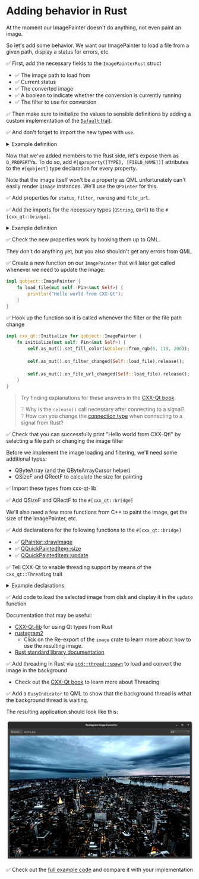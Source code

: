 # Adding behavior in Rust

At the moment our ImagePainter doesn't do anything, not even paint an image.

So let's add some behavior.
We want our ImagePainter to load a file from a given path, display a status for errors, etc.

✅ First, add the necessary fields to the `ImagePainterRust` struct
* ✅ The image path to load from
* ✅ Current status
* ✅ The converted image
* ✅ A boolean to indicate whether the conversion is currently running
* ✅ The filter to use for conversion

✅ Then make sure to initialize the values to sensible definitions by adding a custom implementation of the [`Default` trait](https://doc.rust-lang.org/std/default/trait.Default.html).

✅ And don't forget to import the new types with `use`.

<details>
<summary>Example definition</summary>

```rust
use cxx_qt_lib::{QColor, QImage, QString, QUrl};

pub struct ImagePainterRust {
    filter: QString,
    status: QString,
    running: bool,
    file_url: QUrl,

    image: Option<QImage>,
}

impl Default for ImagePainterRust {
    fn default() -> Self {
        Self {
            filter: QString::from("1977"),
            status: QString::from("No file selected"),
            image: None,
            file_url: QUrl::default(),
            running: false,
        }
    }
}
```
</details>

Now that we've added members to the Rust side, let's expose them as `Q_PROPERTY`s.
To do so, add `#[qproperty([TYPE], [FIELD_NAME])]` attributes to the `#[qobject]` type declaration for every property.

Note that the image itself won't be a property as QML unfortunately can't easily render `QImage` instances.
We'll use the `QPainter` for this.

✅ Add properties for `status`, `filter`, `running` and `file_url`.

✅ Add the imports for the necessary types (`QString`, `QUrl`) to the `#[cxx_qt::bridge]`.

<details>
<summary>Example definition</summary>

```rust
#[cxx_qt::bridge(cxx_file_stem = "image_painter")]
pub mod qobject {
    unsafe extern "C++" {
        include!("cxx-qt-lib/qcolor.h");
        type QColor = cxx_qt_lib::QColor;

        include!("cxx-qt-lib/qurl.h");
        type QUrl = cxx_qt_lib::QUrl;

        include!("cxx-qt-lib/qstring.h");
        type QString = cxx_qt_lib::QString;

        include!(<QtQuick/QQuickPaintedItem>);
    }

    // ...

    unsafe extern "RustQt" {
        #[qml_element]
        #[base = "QQuickPaintedItem"]
        #[qobject]
        #[qproperty(QString, status)]
        #[qproperty(QString, filter)]
        #[qproperty(QUrl, file_url)]
        #[qproperty(bool, running)]
        type ImagePainter = super::ImagePainterRust;

        // ...
    }

    // ...
}
```
</details>

✅ Check the new properties work by hooking them up to QML.

They don't do anything yet, but you also shouldn't get any errors from QML.

✅ Create a new function on our `ImagePainter` that will later get called whenever we need to update the image:
```rust
impl qobject::ImagePainter {
    fn load_file(mut self: Pin<&mut Self>) {
        println!("Hello world from CXX-Qt");
    }
}
```

✅ Hook up the function so it is called whenever the filter or the file path change
```rust
impl cxx_qt::Initialize for qobject::ImagePainter {
    fn initialize(mut self: Pin<&mut Self>) {
        self.as_mut().set_fill_color(&QColor::from_rgb(0, 119, 200));

        self.as_mut().on_filter_changed(Self::load_file).release();

        self.as_mut().on_file_url_changed(Self::load_file).release();
    }
}
```
> Try finding explanations for these answers in the [CXX-Qt book][CXX-Qt book].
>
> ❔ Why is the `release()` call necessary after connecting to a signal?\
> ❔ How can you change the [connection type](https://doc.qt.io/qt-6/qt.html#ConnectionType-enum) when connecting to a signal from Rust?

✅ Check that you can successfully print "Hello world from CXX-Qt!" by selecting a file path or changing the image filter

Before we implement the image loading and filtering, we'll need some additional types:
* QByteArray (and the QByteArrayCursor helper)
* QSizeF and QRectF to calculate the size for painting

✅ Import these types from cxx-qt-lib

✅ Add QSizeF and QRectF to the `#[cxx_qt::bridge]`

We'll also need a few more functions from C++ to paint the image, get the size of the ImagePainter, etc.

✅ Add declarations for the following functions to the `#[cxx_qt::bridge]`
* ✅ [QPainter::drawImage](https://doc.qt.io/qt-5/qpainter.html#drawImage-4)
* ✅ [QQuickPaintedItem::size][QQuickPaintedItem]
* ✅ [QQuickPaintedItem::update][QQuickPaintedItem]

✅ Tell CXX-Qt to enable threading support by means of the `cxx_qt::Threading` trait

<details>
<summary> Example declarations </summary>

```rust
#[cxx_qt::bridge(cxx_file_stem = "image_painter")]
mod qobject {
    // ...

    unsafe extern "C++" {
        include!(<QtGui/QPainter>);
        type QPainter;

        #[rust_name = "draw_image"]
        fn drawImage(self: Pin<&mut QPainter>, rectangle: &QRectF, image: &QImage);
    }

    unsafe extern "RustQt" {
        // ...

        #[inherit]
        fn size(self: &ImagePainter) -> QSizeF;

        #[inherit]
        fn update(self: Pin<&mut ImagePainter>);
    }

    impl cxx_qt::Threading for ImagePainter {}
    // ...
}
```
</details>

✅ Add code to load the selected image from disk and display it in the `update` function

Documentation that may be useful:
* [CXX-Qt-lib](https://docs.rs/cxx-qt-lib/latest/cxx_qt_lib/) for using Qt types from Rust
* [rustagram2](https://docs.rs/rustagram2/latest/rustagram/)
    * Click on the Re-export of the `image` crate to learn more about how to use the resulting image.
* [Rust standard library documentation](https://doc.rust-lang.org/std/index.html)

✅ Add threading in Rust via [`std::thread::spawn`](https://doc.rust-lang.org/std/thread/fn.spawn.html) to load and convert the image in the background
* Check out the [CXX-Qt book][CXX-Qt book] to learn more about Threading

✅ Add a `BusyIndicator` to QML to show that the background thread is wthat the background thread is waiting.

The resulting application should look like this:

![The final application, showing the picture of a skyline that has been filtered using the "lofi" filter](./qt-gui-skyline.png)

✅ Check out the [full example code](https://github.com/ferrous-systems/qt-training-2023/tree/main/crates/qt-gui) and compare it with your implementation

[QQuickPaintedItem]: https://doc.qt.io/qt-6/qquickpainteditem-members.html
[CXX-Qt book]: https://docs.rs/cxx-qt-lib/latest/cxx_qt_lib/
